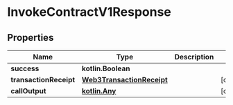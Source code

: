 
# InvokeContractV1Response

## Properties
Name | Type | Description | Notes
------------ | ------------- | ------------- | -------------
**success** | **kotlin.Boolean** |  | 
**transactionReceipt** | [**Web3TransactionReceipt**](Web3TransactionReceipt.md) |  |  [optional]
**callOutput** | [**kotlin.Any**](.md) |  |  [optional]



